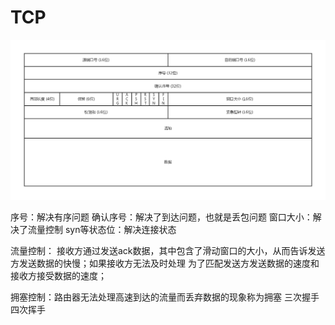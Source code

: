 
# TCP
![title](https://raw.githubusercontent.com/xinjiuyijiu/NoteImages/master/gitnote/2020/07/15/tcp_protocol-1594792406350.jpg)

序号：解决有序问题
确认序号：解决了到达问题，也就是丢包问题
窗口大小：解决了流量控制
syn等状态位：解决连接状态


流量控制：
 接收方通过发送ack数据，其中包含了滑动窗口的大小，从而告诉发送方发送数据的快慢；如果接收方无法及时处理
 为了匹配发送方发送数据的速度和接收方接受数据的速度；

拥塞控制：路由器无法处理高速到达的流量而丢弃数据的现象称为拥塞
三次握手
四次挥手
